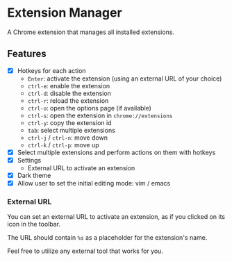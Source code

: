 # Extension Manager

A Chrome extension that manages all installed extensions.

## Features

- [x] Hotkeys for each action
    - `Enter`: activate the extension (using an external URL of your choice)
    - `ctrl-e`: enable the extension
    - `ctrl-d`: disable the extension
    - `ctrl-r`: reload the extension
    - `ctrl-o`: open the options page (if available)
    - `ctrl-s`: open the extension in `chrome://extensions`
    - `ctrl-y`: copy the extension id
    - `tab`: select multiple extensions
    - `ctrl-j` / `ctrl-n`: move down
    - `ctrl-k` / `ctrl-p`: move up
- [x] Select multiple extensions and perform actions on them with hotkeys
- [x] Settings
    - External URL to activate an extension
- [x] Dark theme
- [x] Allow user to set the initial editing mode: vim / emacs

### External URL

You can set an external URL to activate an extension, as if you clicked on its icon in the toolbar.

The URL should contain `%s` as a placeholder for the extension's name.

Feel free to utilize any external tool that works for you.
